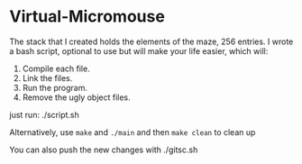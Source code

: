 # Virtual-Micromouse

The stack that I created holds the elements of the maze, 256 entries.
I wrote a bash script, optional to use but will make your life easier, which will:
1) Compile each file.
2) Link the files.
3) Run the program.
4) Remove the ugly object files.

just run: ./script.sh

Alternatively, use ```make``` and ```./main``` and then ```make clean``` to clean up

You can also push the new changes with ./gitsc.sh
